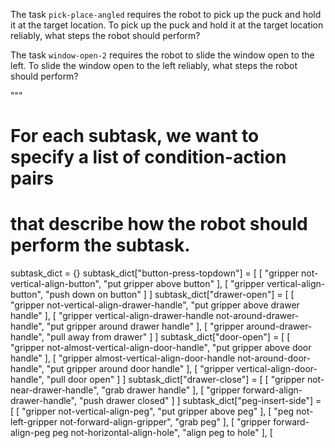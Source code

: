 


The task `pick-place-angled` requires the robot to pick up the puck and hold it at the target location.
To pick up the puck and hold it at the target location reliably, what steps the robot should perform?


The task `window-open-2` requires the robot to slide the window open to the left.
To slide the window open to the left reliably, what steps the robot should perform?




"""


# For each subtask, we want to specify a list of condition-action pairs
# that describe how the robot should perform the subtask.
subtask_dict = {}
subtask_dict["button-press-topdown"] = [
    [
        "gripper not-vertical-align-button",
        "put gripper above button"
    ],
    [
        "gripper vertical-align-button",
        "push down on button"
    ]
]
subtask_dict["drawer-open"] = [
    [
        "gripper not-vertical-align-drawer-handle",
        "put gripper above drawer handle"
    ],
    [
        "gripper vertical-align-drawer-handle not-around-drawer-handle",
        "put gripper around drawer handle"
    ],
    [
        "gripper around-drawer-handle",
        "pull away from drawer"
    ]
]
subtask_dict["door-open"] = [
    [
        "gripper not-almost-vertical-align-door-handle",
        "put gripper above door handle"
    ],
    [
        "gripper almost-vertical-align-door-handle not-around-door-handle",
        "put gripper around door handle"
    ],
    [
        "gripper vertical-align-door-handle",
        "pull door open"
    ]
]
subtask_dict["drawer-close"] = [
    [
        "gripper not-near-drawer-handle",
        "grab drawer handle"
    ],
    [
        "gripper forward-align-drawer-handle",
        "push drawer closed"
    ]
]
subtask_dict["peg-insert-side"] = [
    [
        "gripper not-vertical-align-peg",
        "put gripper above peg"
    ],
    [
        "peg not-left-gripper not-forward-align-gripper",
        "grab peg"
    ],
    [
        "gripper forward-align-peg peg not-horizontal-align-hole",
        "align peg to hole"
    ],
    [